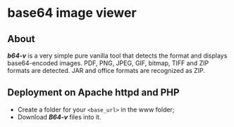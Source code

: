 # base64 image viewer

## About
***b64-v*** is a very simple pure vanilla tool that detects the format and displays base64-encoded images.
PDF, PNG, JPEG, GIF, bitmap, TIFF and ZIP formats are detected. JAR and office formats are recognized as ZIP.

## Deployment on Apache httpd and PHP
- Create a folder for your `<base_url>` in the www folder;
- Download ***B64-v*** files into it.
  
